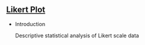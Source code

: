 ## [Likert Plot](/basic/likert)

- Introduction

  Descriptive statistical analysis of Likert scale data